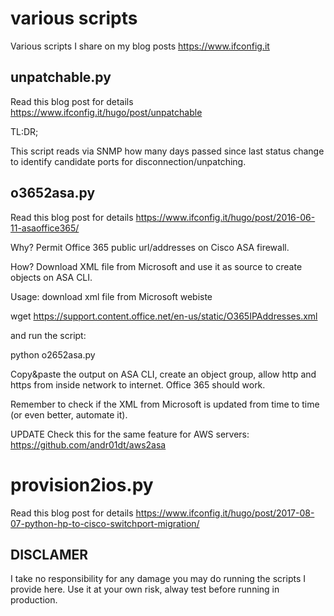 # various scripts

Various scripts I share on my blog posts https://www.ifconfig.it

## unpatchable.py

Read this blog post for details
https://www.ifconfig.it/hugo/post/unpatchable

TL:DR;

This script reads via SNMP how many days passed since last status change to identify candidate ports for disconnection/unpatching.

## o3652asa.py

Read this blog post for details
https://www.ifconfig.it/hugo/post/2016-06-11-asaoffice365/

Why? Permit Office 365 public url/addresses on Cisco ASA firewall.

How? Download XML file from Microsoft and use it as source to create objects on ASA CLI.

Usage: download xml file from Microsoft webiste

wget https://support.content.office.net/en-us/static/O365IPAddresses.xml

and run the script:

python o2652asa.py

Copy&paste the output on ASA CLI, create an object group, allow http and https from inside network to internet. Office 365 should work.

Remember to check if the XML from Microsoft is updated from time to time (or even better, automate it).

UPDATE
Check this for the same feature for AWS servers: https://github.com/andr01dt/aws2asa

# provision2ios.py

Read this blog post for details
https://www.ifconfig.it/hugo/post/2017-08-07-python-hp-to-cisco-switchport-migration/


## DISCLAMER
I take no responsibility for any damage you may do running the scripts I provide here. Use it at your own risk, alway test before running in production.
